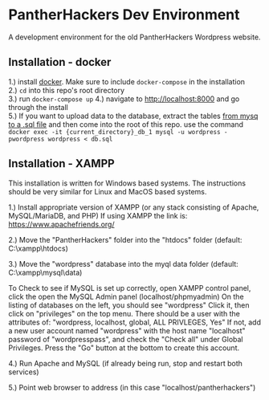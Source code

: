 # PantherHackers Dev Environment

A development environment for the old PantherHackers Wordpress website.

## Installation - docker
1.) install [docker](https://docs.docker.com/engine/installation/). Make sure to include `docker-compose` in the installation  
2.) `cd` into this repo's root directory  
3.) run `docker-compose up`
4.) navigate to [http://localhost:8000](http://localhost:8000) and go through the install  
5.) If you want to upload data to the database, extract the tables [from mysq to a .sql file](http://stackoverflow.com/a/17479787/2229572) and then come into the root of this repo. 
use the command `docker exec -it {current_directory}_db_1 mysql -u wordpress -pwordpress wordpress < db.sql` 

## Installation - XAMPP

This installation is written for Windows based systems.
The instructions should be very similar for Linux and MacOS based systems.

1.) Install appropriate version of XAMPP (or any stack consisting of Apache, MySQL/MariaDB, and PHP)
If using XAMPP the link is: https://www.apachefriends.org/

2.) Move the "PantherHackers" folder into the "htdocs" folder (default: C:\xampp\htdocs)

3.) Move the "wordpress" database into the myql data folder (default: C:\xampp\mysql\data)

To Check to see if MySQL is set up correctly, open XAMPP control panel, click the open the MySQL Admin panel (localhost/phpmyadmin)
On the listing of databases on the left, you should see "wordpress"
Click it, then click on "privileges" on the top menu.
There should be a user with the attributes of: "wordpress, localhost, global, ALL PRIVLEGES, Yes"
If not, add a new user account named "wordpress" with the host name "localhost" password of "wordpresspass", and check the "Check all" under Global Privileges.
Press the "Go" button at the bottom to create this account.

4.) Run Apache and MySQL (if already being run, stop and restart both services)

5.) Point web browser to address (in this case "localhost/pantherhackers")
